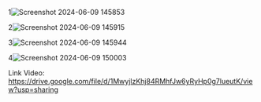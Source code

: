 1![Screenshot 2024-06-09 145853](https://github.com/SimonHutapea/ProyekAkhir_AP6/assets/162656586/dd9b79e4-b618-4641-a10e-997176e94574)

2![Screenshot 2024-06-09 145915](https://github.com/SimonHutapea/ProyekAkhir_AP6/assets/162656586/b8f43d53-5f70-4811-9928-1cd3a2502dd2)

3![Screenshot 2024-06-09 145944](https://github.com/SimonHutapea/ProyekAkhir_AP6/assets/162656586/248329d5-97ef-4254-bdf7-3fcd527997bd)

4![Screenshot 2024-06-09 150003](https://github.com/SimonHutapea/ProyekAkhir_AP6/assets/162656586/37ed9fa1-54ec-462e-b47d-29769d400bd0)

Link Video: https://drive.google.com/file/d/1MwyjlzKhj84RMhfJw6yRyHp0g7lueutK/view?usp=sharing
